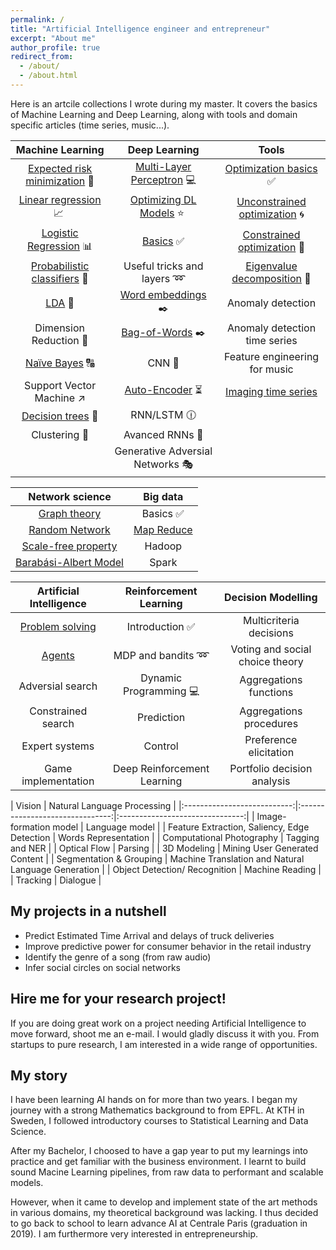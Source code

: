 ```yaml
---
permalink: /
title: "Artificial Intelligence engineer and entrepreneur"
excerpt: "About me"
author_profile: true
redirect_from:
  - /about/
  - /about.html
---
```


Here is an artcile collections I wrote during my master. It covers the basics of Machine Learning and Deep Learning, along with tools and domain specific articles (time series, music...).

| Machine Learning | Deep Learning | Tools |
|:---------------------------:|:-------------------------------:|:-------------------------------:|
| [Expected risk minimization](https://devitrylouis.github.io/posts/2018/11/basics-ml/) 🎯 | [Multi-Layer Perceptron](https://devitrylouis.github.io/posts/2018/11/mlp/) 💻| [Optimization basics](https://devitrylouis.github.io/posts/2018/11/basics-optimization/) ✅ |
| [Linear regression](https://devitrylouis.github.io/posts/2018/11/linear-regression/) 📈 | [Optimizing DL Models](https://devitrylouis.github.io/posts/2018/11/optimize-dl/) ⭐️ | [Unconstrained optimization](https://devitrylouis.github.io/posts/2018/11/unconstrained-optimization/) 🌀 |
| [Logistic Regression](https://devitrylouis.github.io/posts/2018/11/logistic-regression/) 📊 | [Basics](https://devitrylouis.github.io/posts/2018/11/basics-dl/) ✅ | [Constrained optimization](https://devitrylouis.github.io/posts/2018/11/constrained-optimization/) 📐 |
| [Probabilistic classifiers](https://devitrylouis.github.io/posts/2018/10/probabilistic) 🔮 | Useful tricks and layers ➿ | [Eigenvalue decomposition](https://medium.com/@louisdevitry/intuitive-tutorial-on-eigenvalue-decomposition-in-numpy-af0062a4929b) 💠 |
| [LDA](https://devitrylouis.github.io/posts/2018/10/lda) 📏 | [Word embeddings](https://devitrylouis.github.io/posts/2019/01/embeddings/) ✒️ | Anomaly detection |
| Dimension Reduction 🔎 | [Bag-of-Words](https://devitrylouis.github.io/posts/2019/01/bag-of-words/) ✒️ | Anomaly detection time series|
| [Naïve Bayes](https://devitrylouis.github.io/posts/2018/11/naive-bayes/) 🔠 | CNN 🌄 | Feature engineering for music |
| Support Vector Machine ↗️ | [Auto-Encoder](https://devitrylouis.github.io/posts/2018/11/autoencoder/) ⏳ | [Imaging time series](https://medium.com/analytics-vidhya/encoding-time-series-as-images-b043becbdbf3) |
| [Decision trees](https://devitrylouis.github.io/posts/2018/11/decision-trees/) 🌲 | RNN/LSTM 🕧 |  |
| Clustering 👫 | Avanced RNNs 📘 |  |
|  | Generative Adversial Networks 🎭 |  |

| Network science | Big data |
|:---------------------------:|:-------------------------------:|
| [Graph theory](https://devitrylouis.github.io/posts/2018/11/graph_theory/) | Basics ✅ |
| [Random Network](https://devitrylouis.github.io/posts/2018/11/random_network/) | [Map Reduce](https://devitrylouis.github.io/posts/2018/11/map-reduce/) |
| [Scale-free property](https://devitrylouis.github.io/posts/2018/11/scale-free-property/) | Hadoop |
| [Barabási-Albert Model](https://devitrylouis.github.io/posts/2018/11/barabasi-albert-model/) | Spark |

| Artificial Intelligence | Reinforcement Learning | Decision Modelling |
|:---------------------------:|:-------------------------------:|:-------------------------------:|
| [Problem solving](https://devitrylouis.github.io/posts/2018/11/problem-solving-ai/) | Introduction ✅ | Multicriteria decisions |
| [Agents](https://devitrylouis.github.io/posts/2018/11/problem-solving-ai/) | MDP and bandits ➿ | Voting and social choice theory |
| Adversial search | Dynamic Programming 💻 | Aggregations functions |
| Constrained search | Prediction | Aggregations procedures |
| Expert systems | Control | Preference elicitation |
| Game implementation | Deep Reinforcement Learning | Portfolio decision analysis |

| Vision | Natural Language Processing |
|:---------------------------:|:-------------------------------:|:-------------------------------:|
| Image-formation model  | Language model |
| Feature Extraction, Saliency, Edge Detection | Words Representation |
| Computational Photography | Tagging and NER |
| Optical Flow | Parsing |
| 3D Modeling | Mining User Generated Content |
| Segmentation & Grouping | Machine Translation and Natural Language Generation  |
| Object Detection/ Recognition | Machine Reading |
| Tracking | Dialogue |

My projects in a nutshell
------
* Predict Estimated Time Arrival and delays of truck deliveries
* Improve predictive power for consumer behavior in the retail industry
* Identify the genre of a song (from raw audio)
* Infer social circles on social networks

Hire me for your research project!
------
If you are doing great work on a project needing Artificial Intelligence to move forward, shoot me an e-mail. I would gladly discuss it with you. From startups to pure research, I am interested in a wide range of opportunities.

My story
------
I have been learning AI hands on for more than two years. I began my journey with a strong Mathematics background to from EPFL. At KTH in Sweden, I followed introductory courses to Statistical Learning and Data Science.

After my Bachelor, I choosed to have a gap year to put my learnings into practice and get familiar with the business environment. I learnt to build sound Macine Learning pipelines, from raw data to performant and scalable models.

However, when it came to develop and implement state of the art methods in various domains, my theoretical background was lacking. I thus decided to go back to school to learn advance AI at Centrale Paris (graduation in 2019). I am furthermore very interested in entrepreneurship.
